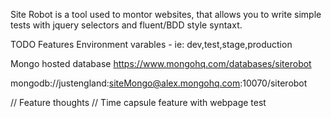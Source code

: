 Site Robot is a tool used to montor websites, that allows you to write simple 
tests with jquery selectors and fluent/BDD style syntaxt.

TODO Features
Environment varables - ie: dev,test,stage,production

Mongo hosted database
https://www.mongohq.com/databases/siterobot

mongodb://justengland:siteMongo@alex.mongohq.com:10070/siterobot

// Feature thoughts 
// Time capsule feature with webpage test
